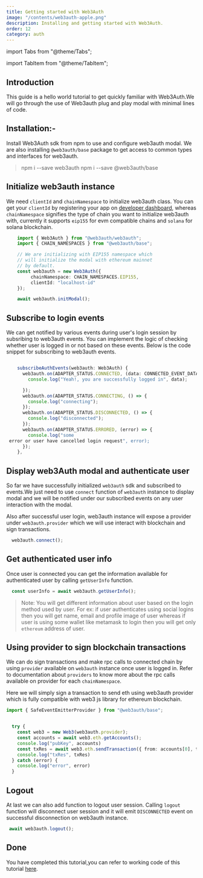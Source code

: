 ```yaml
---
title: Getting started with Web3Auth
image: "/contents/web3auth-apple.png"
description: Installing and getting started with Web3Auth.
order: 12
category: auth
---
```


import Tabs from "@theme/Tabs";

import TabItem from "@theme/TabItem";

## Introduction

This guide is a hello world tutorial to get quickly familiar with Web3Auth.We will go through the use of Web3auth plug and play modal with minimal lines of code.

## Installation:-

Install Web3Auth sdk from npm to use and configure web3auth modal. We are also installing `@web3auth/base` package to get access to common types and interfaces for web3auth.

> npm i --save web3auth
> npm i --save @web3auth/base

## Initialize web3auth instance

We need `clientId` and `chainNamespace` to initialize web3auth class. You can get your `clientId` by registering your app on [developer dashboard](https://developer.tor.us), whereas `chainNamespace` signifies the type of chain you want to initialize web3auth with, currently it supports `eip155` for evm compatible chains and `solana` for solana blockchain.

```ts
    import { Web3Auth } from "@web3auth/web3auth";
    import { CHAIN_NAMESPACES } from "@web3auth/base";

    // We are initializing with EIP155 namespace which
    // will initialize the modal with ethereum mainnet
    // by default.
    const web3auth = new Web3Auth({
         chainNamespace: CHAIN_NAMESPACES.EIP155,
         clientId: "localhost-id"
    });

    await web3auth.initModal();

```

## Subscribe to login events

We can get notified by various events during user's login session by subsribing to web3auth events. You can implement the logic of checking whether user is logged in or not based on these events. Below is the code snippet for subscribing to web3auth events.

```ts

    subscribeAuthEvents(web3auth: Web3Auth) {
      web3auth.on(ADAPTER_STATUS.CONNECTED, (data: CONNECTED_EVENT_DATA) => {
        console.log("Yeah!, you are successfully logged in", data);

      });
      web3auth.on(ADAPTER_STATUS.CONNECTING, () => {
        console.log("connecting");
      });
      web3auth.on(ADAPTER_STATUS.DISCONNECTED, () => {
        console.log("disconnected");
      });
      web3auth.on(ADAPTER_STATUS.ERRORED, (error) => {
        console.log("some
 error or user have cancelled login request", error);
      });
    },

```

## Display web3Auth modal and authenticate user

So far we have successfully initialized `web3auth` sdk and subscribed to events.We just need to use `connect` function of `web3auth` instance to display modal and we will be notified under our subscribed events on any user interaction with the modal.

Also after successful user login, web3auth instance will expose a provider under `web3auth.provider`  which we will use interact with blockchain and sign transactions.

```ts
  web3auth.connect();
```



## Get authenticated user info

Once user is connected you can get the information available for authenticated user by calling `getUserInfo` function.

```ts
  const userInfo = await web3auth.getUserInfo();
```

> Note: You will get different information about user based on the login method used by user. For ex: if user authenticates using social logins then you will get name, email and profile image of user whereas if user is using some wallet like metamask to login then you will get only `ethereum` address of user.


## Using provider to sign blockchain transactions

We can do sign transactions and make rpc calls to connected chain by using `provider` available on `web3auth` instance once user is logged in. Refer to documentation about `providers` to know more about the rpc calls available on provider for each `chainNamespace`.

Here we will simply sign a transaction to send eth using web3auth provider which is fully compatible with web3 js library for ethereum blockchain.

```ts
import { SafeEventEmitterProvider } from "@web3auth/base";


  try {
    const web3 = new Web3(web3auth.provider);
    const accounts = await web3.eth.getAccounts();
    console.log("pubKey", accounts)
    const txRes = await web3.eth.sendTransaction({ from: accounts[0], to: accounts[0], value: web3.utils.toWei("0.01") })
    console.log("txRes", txRes)
  } catch (error) {
    console.log("error", error)
  }

```

## Logout

At last we can also add function to logout user session.
Calling `logout` function will disconnect user session and it will emit `DISCONNECTED` event on successful disconnection on web3auth instance.

```ts
 await web3auth.logout();
```

## Done

You have completed this tutorial,you can refer to working code of this tutorial [here]("https://github.com/Web3Auth/Web3Auth/examples/vue-app/src/BeginnerExample.vue").

<!-- From here you can proceed to guides about :-
- Configuring web3auth modal to use or configure various login adapters and custom chain config
 -->
